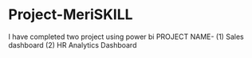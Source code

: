 # Project-MeriSKILL
I have completed two project using power bi
PROJECT NAME- (1) Sales dashboard
              (2) HR Analytics Dashboard
